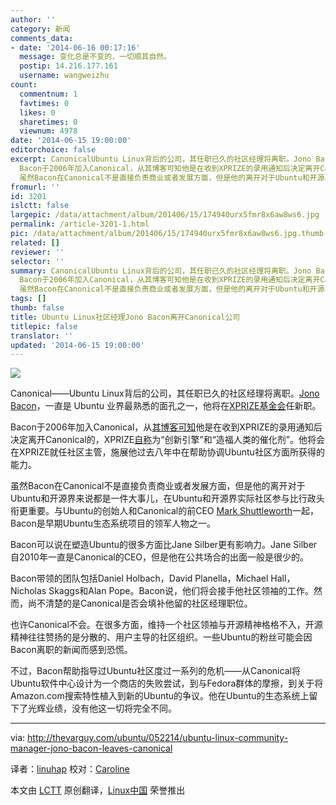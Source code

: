 ```yaml
---
author: ''
category: 新闻
comments_data:
- date: '2014-06-16 00:17:16'
  message: 变化总是不变的，一切顺其自然。
  postip: 14.216.177.161
  username: wangweizhu
count:
  commentnum: 1
  favtimes: 0
  likes: 0
  sharetimes: 0
  viewnum: 4978
date: '2014-06-15 19:00:00'
editorchoice: false
excerpt: CanonicalUbuntu Linux背后的公司，其任职已久的社区经理将离职。Jono Bacon，一直是 Ubuntu 业界最熟悉的面孔之一，他将在XPRIZE基金会任新职。
  Bacon于2006年加入Canonical，从其博客可知他是在收到XPRIZE的录用通知后决定离开Canonical的，XPRIZE自称为创新引擎和造福人类的催化剂。他将会在XPRIZE就任社区主管，施展他过去八年中在帮助协调Ubuntu社区方面所获得的能力。
  虽然Bacon在Canonical不是直接负责商业或者发展方面，但是他的离开对于Ubuntu和开源界来说都是一件大事儿，在Ubuntu和开源界实际社区参与比行政头衔更重要。与Ubun
fromurl: ''
id: 3201
islctt: false
largepic: /data/attachment/album/201406/15/174940urx5fmr8x6aw8ws6.jpg
permalink: /article-3201-1.html
pic: /data/attachment/album/201406/15/174940urx5fmr8x6aw8ws6.jpg.thumb.jpg
related: []
reviewer: ''
selector: ''
summary: CanonicalUbuntu Linux背后的公司，其任职已久的社区经理将离职。Jono Bacon，一直是 Ubuntu 业界最熟悉的面孔之一，他将在XPRIZE基金会任新职。
  Bacon于2006年加入Canonical，从其博客可知他是在收到XPRIZE的录用通知后决定离开Canonical的，XPRIZE自称为创新引擎和造福人类的催化剂。他将会在XPRIZE就任社区主管，施展他过去八年中在帮助协调Ubuntu社区方面所获得的能力。
  虽然Bacon在Canonical不是直接负责商业或者发展方面，但是他的离开对于Ubuntu和开源界来说都是一件大事儿，在Ubuntu和开源界实际社区参与比行政头衔更重要。与Ubun
tags: []
thumb: false
title: Ubuntu Linux社区经理Jono Bacon离开Canonical公司
titlepic: false
translator: ''
updated: '2014-06-15 19:00:00'
---
```


![](/data/attachment/album/201406/15/174940urx5fmr8x6aw8ws6.jpg)


Canonical——Ubuntu Linux背后的公司，其任职已久的社区经理将离职。[Jono Bacon](http://www.jonobacon.org/)，一直是 Ubuntu 业界最熟悉的面孔之一，他将在[XPRIZE基金会](http://www.xprize.org/)任新职。


Bacon于2006年加入Canonical，从[其博客可知](http://www.jonobacon.org/2014/05/19/goodbye-canonical-hello-xprize/)他是在收到XPRIZE的录用通知后决定离开Canonical的，XPRIZE[自称](http://www.xprize.org/about/who-we-are)为“创新引擎”和“造福人类的催化剂”。他将会在XPRIZE就任社区主管，施展他过去八年中在帮助协调Ubuntu社区方面所获得的能力。


虽然Bacon在Canonical不是直接负责商业或者发展方面，但是他的离开对于Ubuntu和开源界来说都是一件大事儿，在Ubuntu和开源界实际社区参与比行政头衔更重要。与Ubuntu的创始人和Canonical的前CEO [Mark Shuttleworth](http://markshuttleworth.com/)一起，Bacon是早期Ubuntu生态系统项目的领军人物之一。


Bacon可以说在塑造Ubuntu的很多方面比Jane Silber更有影响力。Jane Silber自2010年一直是Canonical的CEO，但是他在公共场合的出面一般是很少的。


Bacon带领的团队包括Daniel Holbach，David Planella，Michael Hall，Nicholas Skaggs和Alan Pope。Bacon说，他们将会接手他社区领袖的工作。然而，尚不清楚的是Canonical是否会填补他留的社区经理职位。


也许Canonical不会。在很多方面，维持一个社区领袖与开源精神格格不入，开源精神往往赞扬的是分散的、用户主导的社区组织。一些Ubuntu的粉丝可能会因Bacon离职的新闻而感到恐慌。


不过，Bacon帮助指导过Ubuntu社区度过一系列的危机——从Canonical将Ubuntu软件中心设计为一个商店的失败尝试，到与Fedora群体的摩擦，到关于将Amazon.com搜索特性植入到新的Ubuntu的争议。他在Ubuntu的生态系统上留下了光辉业绩，没有他这一切将完全不同。




---


via: <http://thevarguy.com/ubuntu/052214/ubuntu-linux-community-manager-jono-bacon-leaves-canonical>


译者：[linuhap](https://github.com/linuhap) 校对：[Caroline](https://github.com/carolinewuyan)


本文由 [LCTT](https://github.com/LCTT/TranslateProject) 原创翻译，[Linux中国](http://linux.cn/) 荣誉推出